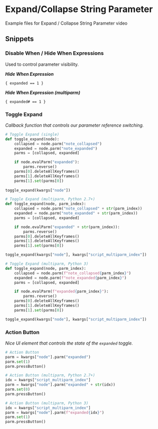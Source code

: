 # Expand/Collapse String Parameter
Example files for Expand / Collapse String Parameter video

## Snippets

### Disable When / Hide When Expressions

Used to control parameter visibility.

***Hide When Expression***
```
{ expanded == 1 }
```

***Hide When Expression (multiparm)***
```
{ expanded# == 1 }
```

### Toggle Expand

*Callback function that controls our parameter reference switching.*

```python
# Toggle Expand (single)
def toggle_expand(node):
    collapsed = node.parm("note_collapsed")
    expanded = node.parm("note_expanded")
    parms = [collapsed, expanded]

    if node.evalParm("expanded"):
        parms.reverse()
    parms[0].deleteAllKeyframes()
    parms[1].deleteAllKeyframes()
    parms[1].set(parms[0])
    
toggle_expand(kwargs["node"])
``` 

```python
# Toggle Expand (multiparm, Python 2.7+)
def toggle_expand(node, parm_index):
    collapsed = node.parm("note_collapsed" + str(parm_index))
    expanded = node.parm("note_expanded" + str(parm_index))
    parms = [collapsed, expanded]

    if node.evalParm("expanded" + str(parm_index)):
        parms.reverse()
    parms[0].deleteAllKeyframes()
    parms[1].deleteAllKeyframes()
    parms[1].set(parms[0])

toggle_expand(kwargs["node"], kwargs["script_multiparm_index"])
``` 

```python 
# Toggle Expand (multiparm, Python 3)
def toggle_expand(node, parm_index):
    collapsed = node.parm(f"note_collapsed{parm_index}")
    expanded = node.parm(f"note_expanded{parm_index}")
    parms = [collapsed, expanded]

    if node.evalParm(f"expanded{parm_index}"):
        parms.reverse()
    parms[0].deleteAllKeyframes()
    parms[1].deleteAllKeyframes()
    parms[1].set(parms[0])

toggle_expand(kwargs["node"], kwargs["script_multiparm_index"])
```

### Action Button

*Nice UI element that controls the state of the `expanded` toggle.*

```python
# Action Button
parm = kwargs["node"].parm("expanded")
parm.set(1)
parm.pressButton()
```

```python
# Action Button (multiparm, Python 2.7+)
idx = kwargs["script_multiparm_index"]
parm = kwargs["node"].parm("expanded" + str(idx))
parm.set(0)
parm.pressButton()
```

```python
# Action Button (multiparm, Python 3)
idx = kwargs["script_multiparm_index"]
parm = kwargs["node"].parm(f"expanded{idx}")
parm.set(1)
parm.pressButton()
```